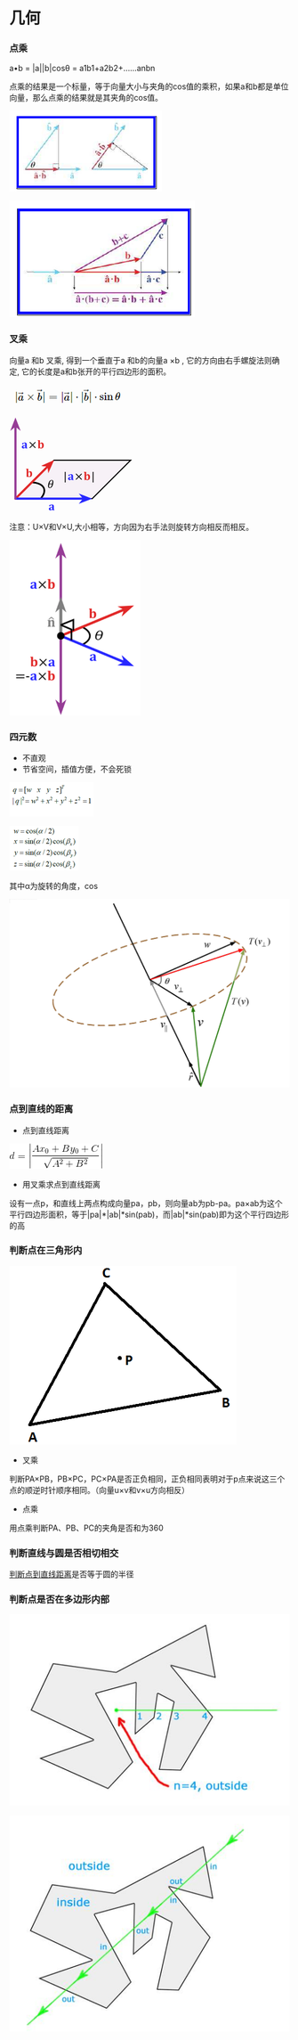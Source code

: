 # 几何

### 点乘

a•b = \|a\|\|b\|cosθ = a1b1+a2b2+……anbn

点乘的结果是一个标量，等于向量大小与夹角的cos值的乘积，如果a和b都是单位向量，那么点乘的结果就是其夹角的cos值。

![&#x5411;&#x91CF;&#x6295;&#x5F71;&#xFF0C;&#x6EE1;&#x8DB3;&#x4EA4;&#x6362;&#x5F8B;](../../.gitbook/assets/image%20%2825%29.png)

![&#x6EE1;&#x8DB3;&#x5206;&#x914D;&#x7387;](../../.gitbook/assets/image%20%284%29.png)

### 叉乘

向量a 和b 叉乘, 得到一个垂直于a 和b的向量a ×b , 它的方向由右手螺旋法则确定, 它的长度是a和b张开的平行四边形的面积。

![&#x5176;&#x5B9E;&#x5E94;&#x5F53;&#x4E3A;\|a\|&#xB7;\|b\|&#xB7;sin&#x3B8;&#xB7;n&#xFF0C;\|a\|&#xB7;\|b\|&#xB7;sin&#x3B8;&#x8868;&#x5927;&#x5C0F;&#xFF0C;&#x5411;&#x91CF;n&#x8868;&#x6CD5;&#x7EBF;&#x65B9;&#x5411;](../../.gitbook/assets/image%20%2832%29.png)

![](../../.gitbook/assets/image%20%2819%29.png)

注意：U×V和V×U,大小相等，方向因为右手法则旋转方向相反而相反。

![](../../.gitbook/assets/image%20%289%29.png)

### 四元数

* 不直观
* 节省空间，插值方便，不会死锁

![](../../.gitbook/assets/image%20%2851%29.png)

![](../../.gitbook/assets/image%20%2863%29.png)

其中α为旋转的角度，cos

![](../../.gitbook/assets/image%20%2827%29.png)

### 点到直线的距离

* 点到直线距离

![](../../.gitbook/assets/image%20%2857%29.png)

* 用叉乘求点到直线距离

设有一点p，和直线上两点构成向量pa，pb，则向量ab为pb-pa。pa×ab为这个平行四边形面积，等于\|pa\|\*\|ab\|\*sin\(pab\)，而\|ab\|\*sin\(pab\)即为这个平行四边形的高

### 判断点在三角形内

![](../../.gitbook/assets/image%20%2841%29.png)

* 叉乘

判断PA×PB，PB×PC，PC×PA是否正负相同，正负相同表明对于p点来说这三个点的顺逆时针顺序相同。（向量u×v和v×u方向相反）

* 点乘

用点乘判断PA、PB、PC的夹角是否和为360

### 判断直线与圆是否相切相交

[判断点到直线距离](ji-he.md#dian-dao-zhi-xian-de-ju-li)是否等于圆的半径

### 判断点是否在多边形内部

![](../../.gitbook/assets/image%20%2850%29.png)

![](../../.gitbook/assets/image%20%2811%29.png)

